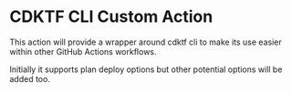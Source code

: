 # CDKTF CLI Custom Action

This action will provide a wrapper around cdktf cli to make its use easier within other GitHub Actions workflows.

Initially it supports plan deploy options but other potential options will be added too.
